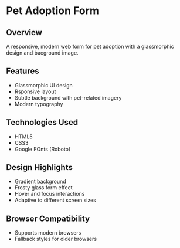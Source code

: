 # Pet Adoption Form

## Overview
A responsive, modern web form for pet adoption with a glassmorphic design and bacground image.

## Features
- Glassmorphic UI design
- Rsponsive layout
- Subtle background with pet-related imagery
- Modern typography

## Technologies Used
- HTML5
- CSS3
- Google FOnts (Roboto)

## Design Highlights
- Gradient background
- Frosty glass form effect
- Hover and focus interactions
- Adaptive to different screen sizes

## Browser Compatibility
- Supports modern browsers
- Fallback styles for older browsers
